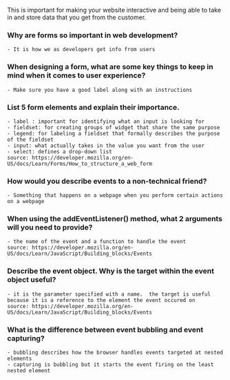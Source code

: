 This is important for making your website interactive and being able to take in and store data that you get from the customer.  

### Why are forms so important in web development?
    - It is how we as developers get info from users
### When designing a form, what are some key things to keep in mind when it comes to user experience?
    - Make sure you have a good label along with an instructions 
### List 5 form elements and explain their importance.
    - label : important for identifying what an input is looking for
    - fieldset: for creating groups of widget that share the same purpose
    - legend: for labeling a fieldset that formally describes the purpose of the fieldset
    - input: what actually takes in the value you want from the user
    - select: defines a drop-down list
    source: https://developer.mozilla.org/en-US/docs/Learn/Forms/How_to_structure_a_web_form

### How would you describe events to a non-technical friend?
    - Something that happens on a webpage when you perform certain actions on a webpage

### When using the addEventListener() method, what 2 arguments will you need to provide?
    - the name of the event and a function to handle the event
    source: https://developer.mozilla.org/en-US/docs/Learn/JavaScript/Building_blocks/Events
### Describe the event object. Why is the target within the event object useful?
    - it is the parameter specified with a name.  the target is useful because it is a reference to the element the event occured on
    source: https://developer.mozilla.org/en-US/docs/Learn/JavaScript/Building_blocks/Events

### What is the difference between event bubbling and event capturing?
    - bubbling describes how the browser handles events targeted at nested elements
    - capturing is bubbling but it starts the event firing on the least nested element